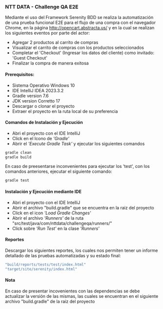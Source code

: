 ### NTT DATA - Challenge QA E2E

Mediante el uso del Framework Serenity BDD se realiza la automatización de una prueba funcional E2E para el flujo de una compra con el navegador Chrome, en la página http://opencart.abstracta.us/ y en la cual se realizan los siguientes eventos por parte del actor:
- Agregar 2 productos al carrito de compras
- Visualizar el carrito de compras con los productos seleccionados
- Completar el 'Checkout' (Ingresar los datos del cliente) como invitado: 'Guest Checkout'
- Finalizar la compra de manera exitosa

#### Prerequisitos:
- Sistema Operativo Windows 10
- IDE IntelliJ IDEA 2023.3.2
- Gradle version 7.6
- JDK version Corretto 17
- Descargar o clonar el proyecto
- Extraer el proyecto en la ruta local de su preferencia

#### Comandos de Instalación y Ejecución
- Abri el proyecto con el IDE IntelliJ
- Click en el Icono de *'Gradle'*
- Abrir el *'Execute Gradle Task'*  y ejecutar los siguientes comandos

```bash
gradle clean
gradle build
```
En caso de preesentarse inconvenientes para ejecutar los 'test', con los comandos anteriores, ejecutar el siguiente comando:
```bash
gradle test
```

#### Instalación y Ejecución mediante IDE
- Abri el proyecto con el IDE IntelliJ
- Abrir el archivo "build.gradle" que se encuentra en la raiz del proyecto
- Click en el icon *'Load Gradle Changes'*
- Abrir el archivo *'Runners'* de la ruta "src/test/java/com/nttdata/challengeqa/runners/"
- Click sobre *'Run Test'* en la clase *'Runners'*

#### Reportes
Descargar los siguientes reportes, los cuales nos permiten tener un informe detallado de las pruebas automatizadas y su estado final:
```bash
"build/reports/tests/test/index.html"
"target/site/serenity/index.html"
```

#### Nota
En caso de presentar incovenientes con las dependencias se debe actualizar la versión de las mismas, las cuales se encuentran en el siguiente archivo "build.gradle" de la raíz del proyecto